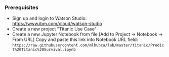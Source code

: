 ### Prerequisites

- Sign up and login to Watson Studio: https://www.ibm.com/cloud/watson-studio
- Create a new project "Titanic Use Case"
- Create a new Jupyter Notebook from file [Add to Project -> Notebook -> From URL]
  Copy and paste this link into Notebook URL field:         `https://raw.githubusercontent.com/mlhubca/lab/master/titanic/Predict%20Titanic%20Survival.ipynb`
